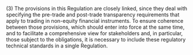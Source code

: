 (3) The provisions in this Regulation are closely linked, since they deal with specifying the pre-trade and post-trade transparency requirements that apply to trading in non-equity financial instruments. To ensure coherence between those provisions, which should enter into force at the same time, and to facilitate a comprehensive view for stakeholders and, in particular, those subject to the obligations, it is necessary to include these regulatory technical standards in a single Regulation.